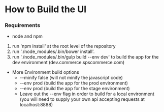 # How to Build the UI


### Requirements
* node and npm

1. run 'npm install' at the root level of the repository
2. run './node_modules/.bin/bower install'.
3. run './node_modules/.bin/gulp build --env dev' to build the app for the dev environment (dev.commerce.spscommerce.com)

* More Environment build options
    - --minify false (will not minify the javascript code)
    - --env prod (build the app for the prod environment)
    - --env prod (build the app for the stage environment)
    - Leave out the --env flag in order to build for a local environment (you will need to supply your own api accepting requests at localhost:8888)
